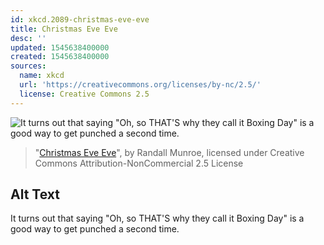 ```yaml
---
id: xkcd.2089-christmas-eve-eve
title: Christmas Eve Eve
desc: ''
updated: 1545638400000
created: 1545638400000
sources:
  name: xkcd
  url: 'https://creativecommons.org/licenses/by-nc/2.5/'
  license: Creative Commons 2.5
---
```

![It turns out that saying "Oh, so THAT'S why they call it Boxing Day" is a good way to get punched a second time.](https://imgs.xkcd.com/comics/christmas_eve_eve.png)
> "[Christmas Eve Eve](https://xkcd.com/2089/)", by Randall Munroe, licensed under Creative Commons Attribution-NonCommercial 2.5 License

## Alt Text
It turns out that saying "Oh, so THAT'S why they call it Boxing Day" is a good way to get punched a second time.
